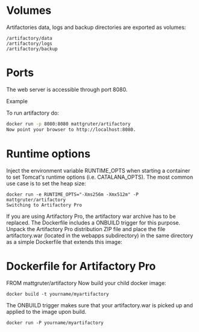 # Volumes

Artifactories data, logs and backup directories are exported as volumes:
```
/artifactory/data
/artifactory/logs
/artifactory/backup
```

# Ports

The web server is accessible through port 8080.

Example

To run artifactory do:
```bash
docker run -p 8080:8080 mattgruter/artifactory
Now point your browser to http://localhost:8080.
```

# Runtime options

Inject the environment variable RUNTIME_OPTS when starting a container to set Tomcat's runtime options (i.e. CATALANA_OPTS). The most common use case is to set the heap size:
```
docker run -e RUNTIME_OPTS="-Xms256m -Xmx512m" -P mattgruter/artifactory
Switching to Artifactory Pro
```
If you are using Artifactory Pro, the artifactory war archive has to be replaced. The Dockerfile includes a ONBUILD trigger for this purpose. Unpack the Artifactory Pro distribution ZIP file and place the file artifactory.war (located in the webapps subdirectory) in the same directory as a simple Dockerfile that extends this image:

# Dockerfile for Artifactory Pro
FROM mattgruter/artifactory
Now build your child docker image:

```
docker build -t yourname/myartifactory
```

The ONBUILD trigger makes sure that your artifactory.war is picked up and applied to the image upon build.

```
docker run -P yourname/myartifactory
```
